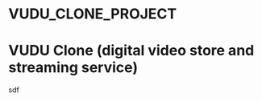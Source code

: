 # VUDU_CLONE_PROJECT
# VUDU Clone (digital video store and streaming service)
sdf
<!-- testting abc  -->
